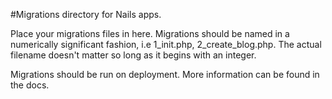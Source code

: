 #Migrations directory for Nails apps.

Place your migrations files in here. Migrations should be named in a numerically significant fashion, i.e 1_init.php, 2_create_blog.php. The actual filename doesn't matter so long as it begins with an integer.

Migrations should be run on deployment. More information can be found in the docs.